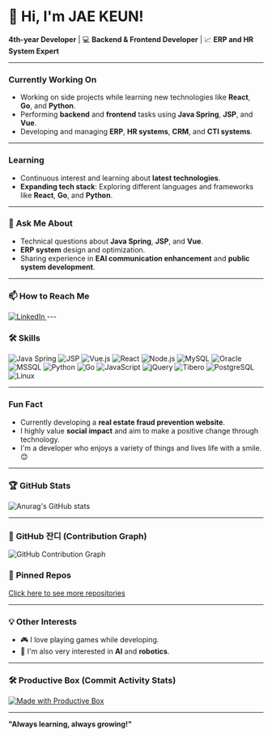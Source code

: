 # 👋 Hi, I'm JAE KEUN!

**4th-year Developer** | 💻 **Backend & Frontend Developer** | 📈 **ERP and HR System Expert**

---

### **Currently Working On**
- Working on side projects while learning new technologies like **React**, **Go**, and **Python**.
- Performing **backend** and **frontend** tasks using **Java Spring**, **JSP**, and **Vue**.
- Developing and managing **ERP**, **HR systems**, **CRM**, and **CTI systems**.

---

### **Learning**
- Continuous interest and learning about **latest technologies**.
- **Expanding tech stack**: Exploring different languages and frameworks like **React**, **Go**, and **Python**.

---

### 💬 **Ask Me About**
- Technical questions about **Java Spring**, **JSP**, and **Vue**.
- **ERP system** design and optimization.
- Sharing experience in **EAI communication enhancement** and **public system development**.

---

### 📫 **How to Reach Me**
<a href="https://www.linkedin.com/in/jaekeun-baik-697734359" target="_blank">
  <img src="https://img.shields.io/badge/LinkedIn-jaekeun--baik--697734359-0077B5?style=flat-square&logo=LinkedIn&logoColor=white" alt="LinkedIn">
</a>
---

### 🛠️ **Skills**
<div>
  <img src="https://img.shields.io/badge/Java%20Spring-6DB33F?style=flat&logo=Spring&logoColor=white" alt="Java Spring">
  <img src="https://img.shields.io/badge/JSP-3E5B99?style=flat&logo=Apache%20Tomcat&logoColor=white" alt="JSP">
  <img src="https://img.shields.io/badge/Vue.js-4FC08D?style=flat&logo=Vue.js&logoColor=white" alt="Vue.js">
  <img src="https://img.shields.io/badge/React-61DAFB?style=flat&logo=React&logoColor=white" alt="React">
  <img src="https://img.shields.io/badge/Node.js-339933?style=flat&logo=Node.js&logoColor=white" alt="Node.js">
  <img src="https://img.shields.io/badge/MySQL-4479A1?style=flat&logo=MySQL&logoColor=white" alt="MySQL">
  <img src="https://img.shields.io/badge/Oracle-F80000?style=flat&logo=Oracle&logoColor=white" alt="Oracle">
  <img src="https://img.shields.io/badge/MSSQL-CC2927?style=flat&logo=Microsoft%20SQL%20Server&logoColor=white" alt="MSSQL">
  <img src="https://img.shields.io/badge/Python-3776AB?style=flat&logo=Python&logoColor=white" alt="Python">
  <img src="https://img.shields.io/badge/Go-00ADD8?style=flat&logo=Go&logoColor=white" alt="Go">
  <img src="https://img.shields.io/badge/JavaScript-F7DF1E?style=flat&logo=JavaScript&logoColor=white" alt="JavaScript">
  <img src="https://img.shields.io/badge/jQuery-0769AD?style=flat&logo=jQuery&logoColor=white" alt="jQuery">
  <img src="https://img.shields.io/badge/Tibero-00A9E0?style=flat&logo=Tibero&logoColor=white" alt="Tibero">
  <img src="https://img.shields.io/badge/PostgreSQL-336791?style=flat&logo=PostgreSQL&logoColor=white" alt="PostgreSQL">
  <img src="https://img.shields.io/badge/Linux-FCC624?style=flat&logo=Linux&logoColor=black" alt="Linux">
</div>

---

### **Fun Fact**
- Currently developing a **real estate fraud prevention website**.
- I highly value **social impact** and aim to make a positive change through technology.
- I'm a developer who enjoys a variety of things and lives life with a smile. 😊

---

### 🏆 **GitHub Stats**
![Anurag's GitHub stats](https://github-readme-stats.vercel.app/api?username=jaekeunbaik&show_icons=true&theme=radical)

---

### 🌱 **GitHub 잔디 (Contribution Graph)**

![GitHub Contribution Graph](https://ghchart.rshah.org/jaekeunbaik)

### 📌 **Pinned Repos**
[Click here to see more repositories](https://github.com/jaekeunbaik?tab=repositories)

---

### 💡 **Other Interests**
- 🎮 I love playing games while developing.
- 🤖 I'm also very interested in **AI** and **robotics**.

---

### 🛠️ **Productive Box (Commit Activity Stats)**

[![Made with Productive Box](https://img.shields.io/badge/Productive_Box-Active-green?style=flat-square)](https://github.com/techinpark/productive-box)

---

**"Always learning, always growing!"**
